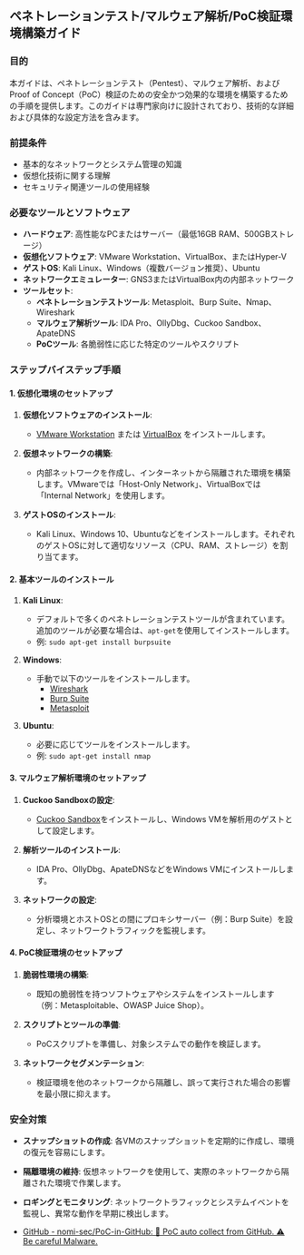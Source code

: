 ## ペネトレーションテスト/マルウェア解析/PoC検証環境構築ガイド

### 目的
本ガイドは、ペネトレーションテスト（Pentest）、マルウェア解析、およびProof of Concept（PoC）検証のための安全かつ効果的な環境を構築するための手順を提供します。このガイドは専門家向けに設計されており、技術的な詳細および具体的な設定方法を含みます。

### 前提条件
- 基本的なネットワークとシステム管理の知識
- 仮想化技術に関する理解
- セキュリティ関連ツールの使用経験

### 必要なツールとソフトウェア
- **ハードウェア**: 高性能なPCまたはサーバー（最低16GB RAM、500GBストレージ）
- **仮想化ソフトウェア**: VMware Workstation、VirtualBox、またはHyper-V
- **ゲストOS**: Kali Linux、Windows（複数バージョン推奨）、Ubuntu
- **ネットワークエミュレーター**: GNS3またはVirtualBox内の内部ネットワーク
- **ツールセット**:
  - **ペネトレーションテストツール**: Metasploit、Burp Suite、Nmap、Wireshark
  - **マルウェア解析ツール**: IDA Pro、OllyDbg、Cuckoo Sandbox、ApateDNS
  - **PoCツール**: 各脆弱性に応じた特定のツールやスクリプト

### ステップバイステップ手順

#### 1. 仮想化環境のセットアップ
1. **仮想化ソフトウェアのインストール**:
   - [VMware Workstation](https://www.vmware.com/products/workstation-pro.html) または [VirtualBox](https://www.virtualbox.org/) をインストールします。
   
2. **仮想ネットワークの構築**:
   - 内部ネットワークを作成し、インターネットから隔離された環境を構築します。VMwareでは「Host-Only Network」、VirtualBoxでは「Internal Network」を使用します。

3. **ゲストOSのインストール**:
   - Kali Linux、Windows 10、Ubuntuなどをインストールします。それぞれのゲストOSに対して適切なリソース（CPU、RAM、ストレージ）を割り当てます。

#### 2. 基本ツールのインストール
1. **Kali Linux**:
   - デフォルトで多くのペネトレーションテストツールが含まれています。追加のツールが必要な場合は、`apt-get`を使用してインストールします。
   - 例: `sudo apt-get install burpsuite`

2. **Windows**:
   - 手動で以下のツールをインストールします。
     - [Wireshark](https://www.wireshark.org/)
     - [Burp Suite](https://portswigger.net/burp)
     - [Metasploit](https://docs.metasploit.com/docs/using-metasploit/getting-started/nightly-installers.html)

3. **Ubuntu**:
   - 必要に応じてツールをインストールします。
   - 例: `sudo apt-get install nmap`

#### 3. マルウェア解析環境のセットアップ
1. **Cuckoo Sandboxの設定**:
   - [Cuckoo Sandbox](https://cuckoosandbox.org/)をインストールし、Windows VMを解析用のゲストとして設定します。
   
2. **解析ツールのインストール**:
   - IDA Pro、OllyDbg、ApateDNSなどをWindows VMにインストールします。

3. **ネットワークの設定**:
   - 分析環境とホストOSとの間にプロキシサーバー（例：Burp Suite）を設定し、ネットワークトラフィックを監視します。

#### 4. PoC検証環境のセットアップ
1. **脆弱性環境の構築**:
   - 既知の脆弱性を持つソフトウェアやシステムをインストールします（例：Metasploitable、OWASP Juice Shop）。

2. **スクリプトとツールの準備**:
   - PoCスクリプトを準備し、対象システムでの動作を検証します。

3. **ネットワークセグメンテーション**:
   - 検証環境を他のネットワークから隔離し、誤って実行された場合の影響を最小限に抑えます。

### 安全対策
- **スナップショットの作成**: 各VMのスナップショットを定期的に作成し、環境の復元を容易にします。
- **隔離環境の維持**: 仮想ネットワークを使用して、実際のネットワークから隔離された環境で作業します。
- **ロギングとモニタリング**: ネットワークトラフィックとシステムイベントを監視し、異常な動作を早期に検出します。

- [GitHub - nomi-sec/PoC-in-GitHub: 📡 PoC auto collect from GitHub. ⚠️ Be careful Malware.](https://github.com/nomi-sec/PoC-in-GitHub)
